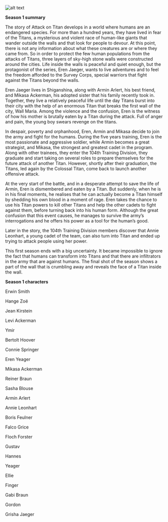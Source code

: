 ![alt text](https://wallpapers.com/images/high/scouting-legion-attack-on-titan-logo-hpy8im9jbawkbwqa.webp)


**Season 1 summary**

The story of Attack on Titan develops in a world where humans are an endangered species. For more than a hundred years, they have lived in fear of the Titans, a mysterious and violent race of human-like giants that wander outside the walls and that look for people to devour. At this point, there is not any information about what these creatures are or where they came from. So in order to protect the few human populations from the attacks of Titans, three layers of sky-high stone walls were constructed around the cities. Life inside the walls is peaceful and quiet enough, but the protagonist of the series, Eren Jaeger, wants to live adventures and to feel the freedom afforded to the Survey Corps, special warriors that fight against the Titans beyond the walls.

Eren Jaeger lives in Shiganshina, along with Armin Arlert, his best friend, and Mikasa Ackerman, his adopted sister that his family recently took in. Together, they live a relatively peaceful life until the day Titans burst into their city with the help of an enormous Titan that breaks the first wall of the city, Wall Maria. Among the violence and the confusion, Eren is the witness of how his mother is brutally eaten by a Titan during the attack. Full of anger and pain, the young boy swears revenge on the titans.

In despair, poverty and orphanhood, Eren, Armin and Mikasa decide to join the army and fight for the humans. During the five years training, Eren is the most passionate and aggressive soldier, while Armin becomes a great strategist, and Mikasa, the strongest and greatest cadet in the program. Along with other trainees, they enter the 104th Training Division, they graduate and start taking on several roles to prepare themselves for the future attack of another Titan.
However, shortly after their graduation, the Titans, led again by the Colossal Titan, come back to launch another offensive attack.

At the very start of the battle, and in a desperate attempt to save the life of Armin, Eren is dismembered and eaten by a Titan. But suddenly, when he is in his final moments, he realises that he can actually become a Titan himself by shedding his own blood in a moment of rage. Eren takes the chance to use his Titan powers to kill other Titans and help the other cadets to fight against them, before turning back into his human form. Although the great confusion that this event causes, he manages to survive the army’s interrogations and he offers his power as a tool for the human’s good.

Later in the story, the 104th Training Division members discover that Annie Leonhart, a young cadet of the team, can also turn into Titan and ended up trying to attack people using her power.

This first season ends with a big uncertainty. It became impossible to ignore the fact that humans can transform into Titans and that there are infiltrators in the army that are against humans. The final shot of the season shows a part of the wall that is crumbling away and reveals the face of a Titan inside the wall.

**Season 1 characters**



Erwin Smith

Hange Zoë

Jean Kirstein

Levi Ackerman

Ymir

Bertolt Hoover

Connie Springer

Eren Yeager

Mikasa Ackerman

Reiner Braun

Sasha Blouse

Armin Arlert

Annie Leonhart

Boris Feulner

Falco Grice

Floch Forster

Gustav

Hannes

Yeager

Ellie

Finger

Gabi Braun

Gordon

Grisha Jaeger
